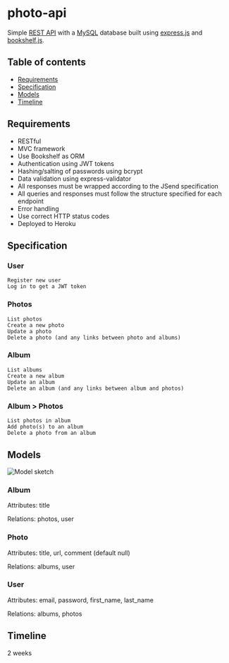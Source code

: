 # photo-api

Simple [REST API](https://jovial-wing-e15648.netlify.app/) with a [MySQL](https://www.mysql.com/) database built using [express.js](https://expressjs.com/) and [bookshelf.js](https://bookshelfjs.org/).

## Table of contents
* [Requirements](#requirements)
* [Specification](#specification)
* [Models](#models)
* [Timeline](#timeline)

## Requirements

- RESTful
- MVC framework
- Use Bookshelf as ORM
- Authentication using JWT tokens
- Hashing/salting of passwords using bcrypt
- Data validation using express-validator
- All responses must be wrapped according to the JSend specification
- All queries and responses must follow the structure specified for each endpoint
- Error handling
- Use correct HTTP status codes
- Deployed to Heroku

 
## Specification

### User

    Register new user
    Log in to get a JWT token

### Photos

    List photos
    Create a new photo
    Update a photo
    Delete a photo (and any links between photo and albums)

### Album

    List albums
    Create a new album
    Update an album
    Delete an album (and any links between album and photos)

### Album > Photos

    List photos in album
    Add photo(s) to an album
    Delete a photo from an album


## Models

![Model sketch](https://eu1proxy.itslearning.com/image/v1?u=https%3a%2f%2flh5.googleusercontent.com%2fHcP3glhitExDeyliIj93fj-87EZg_rn8hFLeRhe8rMBSWJXZ3A_Pqx9g5eTbKmR1gMnl9qNwz_kvh0QUhq6jLoVG-mNhXAfy4YE6BBPIExUeTO_Y990Siu-0ACw6VuTGLOh2t2hn&s=f28f3736fc0b4c1ebdf4972f853c9a52&h=KbM6yaoOVBKtSAeTh3uUBAc0zgbXRLoP0%2b5TH%2f6SuHI%3d)

### Album

Attributes: title

Relations: photos, user

 
### Photo

Attributes: title, url, comment (default null)

Relations: albums, user

 
### User

Attributes: email, password, first_name, last_name

Relations: albums, photos

## Timeline

2 weeks